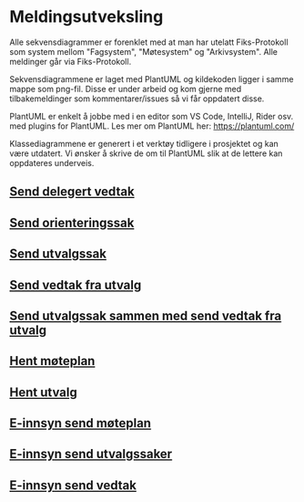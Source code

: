 # Meldingsutveksling

Alle sekvensdiagrammer er forenklet med at man har utelatt Fiks-Protokoll som system mellom "Fagsystem", "Møtesystem" og "Arkivsystem".
Alle meldinger går via Fiks-Protokoll.

Sekvensdiagrammene er laget med PlantUML og kildekoden ligger i samme mappe som png-fil.
Disse er under arbeid og kom gjerne med tilbakemeldinger som kommentarer/issues så vi får oppdatert disse.

PlantUML er enkelt å jobbe med i en editor som VS Code, IntelliJ, Rider osv. med plugins for PlantUML. 
Les mer om PlantUML her: https://plantuml.com/

Klassediagrammene er generert i et verktøy tidligere i prosjektet og kan være utdatert. 
Vi ønsker å skrive de om til PlantUML slik at de lettere kan oppdateres underveis.


## [Send delegert vedtak](delegertvedtak-send)

## [Send orienteringssak](orienteringssak-send)

## [Send utvalgssak](utvalgssak-send)

## [Send vedtak fra utvalg](vedtakfrautvalg-send)

## [Send utvalgssak sammen med send vedtak fra utvalg](utvalgssak-send-med-vedtakfrautvalg-send)

## [Hent møteplan](møteplan-hent)

## [Hent utvalg](utvalg-hent)

## [E-innsyn send møteplan](einnsyn-møteplan-send)

## [E-innsyn send utvalgssaker](einnsyn-utvalgssaker-send)

## [E-innsyn send vedtak](einnsyn-vedtak-send)